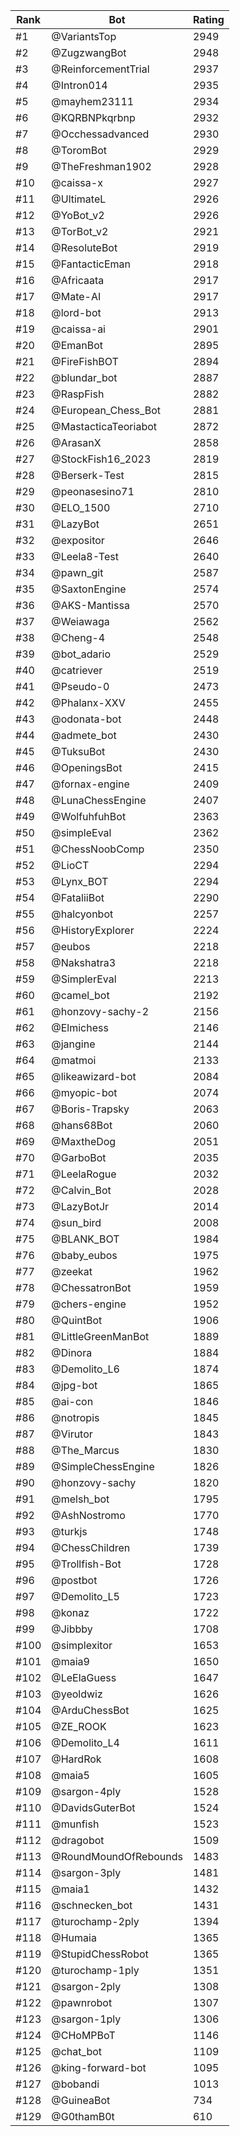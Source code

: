 Rank|Bot|Rating
---|---|---
#1|@VariantsTop|2949
#2|@ZugzwangBot|2948
#3|@ReinforcementTrial|2937
#4|@Intron014|2935
#5|@mayhem23111|2934
#6|@KQRBNPkqrbnp|2932
#7|@Occhessadvanced|2930
#8|@ToromBot|2929
#9|@TheFreshman1902|2928
#10|@caissa-x|2927
#11|@UltimateL|2926
#12|@YoBot_v2|2926
#13|@TorBot_v2|2921
#14|@ResoluteBot|2919
#15|@FantacticEman|2918
#16|@Africaata|2917
#17|@Mate-AI|2917
#18|@lord-bot|2913
#19|@caissa-ai|2901
#20|@EmanBot|2895
#21|@FireFishBOT|2894
#22|@blundar_bot|2887
#23|@RaspFish|2882
#24|@European_Chess_Bot|2881
#25|@MastacticaTeoriabot|2872
#26|@ArasanX|2858
#27|@StockFish16_2023|2819
#28|@Berserk-Test|2815
#29|@peonasesino71|2810
#30|@ELO_1500|2710
#31|@LazyBot|2651
#32|@expositor|2646
#33|@Leela8-Test|2640
#34|@pawn_git|2587
#35|@SaxtonEngine|2574
#36|@AKS-Mantissa|2570
#37|@Weiawaga|2562
#38|@Cheng-4|2548
#39|@bot_adario|2529
#40|@catriever|2519
#41|@Pseudo-0|2473
#42|@Phalanx-XXV|2455
#43|@odonata-bot|2448
#44|@admete_bot|2430
#45|@TuksuBot|2430
#46|@OpeningsBot|2415
#47|@fornax-engine|2409
#48|@LunaChessEngine|2407
#49|@WolfuhfuhBot|2363
#50|@simpleEval|2362
#51|@ChessNoobComp|2350
#52|@LioCT|2294
#53|@Lynx_BOT|2294
#54|@FataliiBot|2290
#55|@halcyonbot|2257
#56|@HistoryExplorer|2224
#57|@eubos|2218
#58|@Nakshatra3|2218
#59|@SimplerEval|2213
#60|@camel_bot|2192
#61|@honzovy-sachy-2|2156
#62|@Elmichess|2146
#63|@jangine|2144
#64|@matmoi|2133
#65|@likeawizard-bot|2084
#66|@myopic-bot|2074
#67|@Boris-Trapsky|2063
#68|@hans68Bot|2060
#69|@MaxtheDog|2051
#70|@GarboBot|2035
#71|@LeelaRogue|2032
#72|@Calvin_Bot|2028
#73|@LazyBotJr|2014
#74|@sun_bird|2008
#75|@BLANK_BOT|1984
#76|@baby_eubos|1975
#77|@zeekat|1962
#78|@ChessatronBot|1959
#79|@chers-engine|1952
#80|@QuintBot|1906
#81|@LittleGreenManBot|1889
#82|@Dinora|1884
#83|@Demolito_L6|1874
#84|@jpg-bot|1865
#85|@ai-con|1846
#86|@notropis|1845
#87|@Virutor|1843
#88|@The_Marcus|1830
#89|@SimpleChessEngine|1826
#90|@honzovy-sachy|1820
#91|@melsh_bot|1795
#92|@AshNostromo|1770
#93|@turkjs|1748
#94|@ChessChildren|1739
#95|@Trollfish-Bot|1728
#96|@postbot|1726
#97|@Demolito_L5|1723
#98|@konaz|1722
#99|@Jibbby|1708
#100|@simplexitor|1653
#101|@maia9|1650
#102|@LeElaGuess|1647
#103|@yeoldwiz|1626
#104|@ArduChessBot|1625
#105|@ZE_ROOK|1623
#106|@Demolito_L4|1611
#107|@HardRok|1608
#108|@maia5|1605
#109|@sargon-4ply|1528
#110|@DavidsGuterBot|1524
#111|@munfish|1523
#112|@dragobot|1509
#113|@RoundMoundOfRebounds|1483
#114|@sargon-3ply|1481
#115|@maia1|1432
#116|@schnecken_bot|1431
#117|@turochamp-2ply|1394
#118|@Humaia|1365
#119|@StupidChessRobot|1365
#120|@turochamp-1ply|1351
#121|@sargon-2ply|1308
#122|@pawnrobot|1307
#123|@sargon-1ply|1306
#124|@CHoMPBoT|1146
#125|@chat_bot|1109
#126|@king-forward-bot|1095
#127|@bobandi|1013
#128|@GuineaBot|734
#129|@G0thamB0t|610
